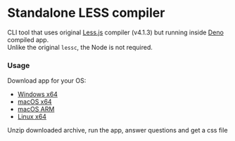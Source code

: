 # Standalone LESS compiler

CLI tool that uses original [Less.js](https://lesscss.org/) compiler (v4.1.3) but running inside [Deno](https://deno.com/) compiled app.  
Unlike the original `lessc`, the Node is not required.

### Usage
Download app for your OS:
- [Windows x64](https://github.com/rus-sharafiev/less-compiler/releases/latest/download/less-compiler-cli-win.zip)
- [macOS x64](https://github.com/rus-sharafiev/less-compiler/releases/latest/download/less-compiler-cli-macos-64.zip)
- [macOS ARM](https://github.com/rus-sharafiev/less-compiler/releases/latest/download/less-compiler-cli-macos-arm.zip)
- [Linux x64](https://github.com/rus-sharafiev/less-compiler/releases/latest/download/less-compiler-cli-linux.zip)

Unzip downloaded archive, run the app, answer questions and get a css file
